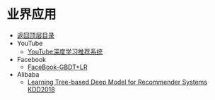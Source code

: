 # 业界应用

* [返回顶层目录](../../SUMMARY.md)
* YouTube
  * [YouTube深度学习推荐系统](YouTube/Deep-Neural-Networks-for-YouTube-Recommendations.md)
* Facebook
  * [FaceBook-GBDT+LR](Facebook/Practical-Lessons-from-Predicting-Clicks-on-Ads-at-Facebook)
* Alibaba
  * [Learning Tree-based Deep Model for Recommender Systems KDD2018](Alibaba/Learning-Tree-based-Deep-Model-for-Recommender-Systems.md)




